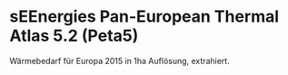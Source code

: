# sEEnergies Pan-European Thermal Atlas 5.2 (Peta5)

Wärmebedarf für Europa 2015 in 1ha Auflösung, extrahiert.
